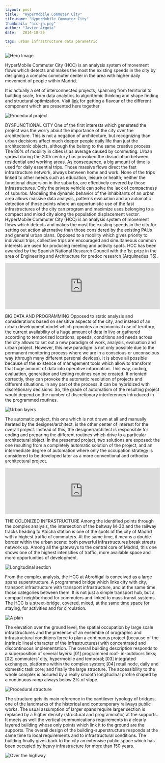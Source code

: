 ```yaml
---
layout: post
title:  "HyperMobile Commuter City"
tile-name: "HyperMobile Commuter City"
thumbnail: "hcc-ja.png"
author: "Javier Argota"
date:   2014-10-25

tags: urban infrastructure data parametric
---
```


![Hero Image](/img/hcc-ja/hero.png)

HyperMobile Commuter City (HCC) is an analysis system of movement flows which detects and makes the most the existing speeds in the city by designing a complex commuter center in the area with higher daily movement of people within Madrid.

It is actually a set of interconnected projects, spanning from territorial to building scale, from data analytics to algorithmic thinking and shape finding and structural optimization. Visit [link](http://jard.us) for getting a flavour of the different component which are presented here together

![Procedural project](/img/hcc-ja/hcc01.png)

DYSFUNCTIONAL CITY
One of the first interests which generated the project was the worry about the importance of the city over the architecture. This is not a negation of architecture, but recognizing than urban decisions affect much deeper people daily life than just the architectonic objects, although the belong to the same creative process.
The 80% of mobility in cities is as average caused by commuting. Urban sprawl during the 20th century has provoked the dissociation between residential and working areas. As consequence, a big amount of time is used for daily essential trips. Those massive flows direct the fast infrastructure network, always between home and work. None of the trips linked to other needs such as education, leisure or health; neither the functional dispersion in the suburbs, are effectively covered by those infrastructures. Only the private vehicle can solve the lack of compactness of suburbs. Modeling the dynamic behavior of the inhabitants of an urban area allows massive data analysis, patterns evaluation and an automatic detection of those points where an opportunistic use of the fast infrastructures of the city can program and maximize uses belonging to a compact and mixed city along the population displacement vector.
HyperMobile Commuter City (HCC) is an analysis system of movement flows which detects and makes the most the existing speeds in the city for setting out action alternative than those considered by the existing PAUs and general urban plans.
Opposed to a mobility which gives priority to individual trips, collective trips are encouraged and simultaneous common interests are used for producing meeting and activity spots.
HCC has been awarded by the Spanish National Research Council with the 1st prize in the area of Engineering and Architecture for predoc research (Arquímedes ’15).

<iframe width="100%" src="https://www.youtube.com/embed/YwrM2HySfus" frameborder="0" allowfullscreen></iframe>

BIG DATA AND PROGRAMMING
Opposed to static analysis and considerations based on sensitive aspects of the city, and instead of an urban development model which promotes an economical use of territory; the current availability of a huge amount of data in live or gathered according to temporized locations, speeds, conditions and needs across the city allows to set out a new paradigm of work, analysis, evaluation and urban project.
However, this new paradigm is not only possible due to the permanent monitoring process where we are in a conscious or unconscious way (through many different personal devices). It is above all possible because of the existence of management tools which allow to transform that huge amount of data into operative information.
This way, coding, evaluation, generation and testing routines can be created. If oriented correctly, they can provoke the automatic resolution of projects and different situations. In any part of the process, it can be hybridized with discretionary decisions. So, the grade of automatism of the resulting project would depend on the number of discretionary interferences introduced in the programmed routines.

![Urban layers](/img/hcc-ja/hcc02.jpg)

The automatic project, this one which is not drawn at all and manually iterated by the designer/architect, is the other center of interest for the overall project. Instead of this, the designer/architect is responsible for coding and preparing the different routines which drive to a particular architectural object.
In the presented project, two solutions are exposed: the one resulting from a completely automatic solution of the project, and an intermediate degree of automation where only the occupation strategy is considered to be developed later as a more conventional and orthodox architectural project.

<iframe width="100%" src="https://www.youtube.com/embed/fP4cWBTGVJY" frameborder="0" allowfullscreen></iframe>

THE COLONIZED INFRASTRUCTURE
Among the identified points through the complex analysis, the intersection of the beltway M-30 and the railway tracks heading to Atocha station is one of the spots of the city of Madrid with a highest traffic of commuters. At the same time, it means a double border within the urban scene: both powerful infrastructures break streets network up. Among all the gateways to the central core of Madrid, this one shows one of the highest intensities of traffic, more available space and more opportunities of development.

![Longitudinal section](/img/hcc-ja/hcc03.png)

From the complex analysis, the HCC at Abroñigal is conceived as a large spans superstructure. A programmed bridge which links city with city, transport infrastructure with transport infrastructure, and at the same time those categories between them. It is not just a simple transport hub, but a compact neighborhood for commuters and linked to mass transit systems. The HCC is a street-bridge, covered, mixed, at the same time space for staying, for activities and for circulation.

![A plan](/img/hcc-ja/hcc04.png)

The elevation over the ground level, the spatial occupation by large scale infrastructures and the presence of an ensemble of orographic and infrastructural conditions force to plan a continuous project (because of the intrinsic lineal character of the infrastructures) with concentrated and discontinuous implementation.
The overall building description responds to a superposition of several layers: [01] programmed roof- in-outdoors links; [02] commuters’ city, hypermobile and temporal; [03] integrated exchanges, platforms within the complex system; [04] retail node, daily and domestic task core; and finally the large structure. The accessibility to the whole complex is assured by a really smooth longitudinal profile shaped by a continuous ramp always below 2% of slope.

![Procedural structure](/img/hcc-ja/hcc05.png)

The structure gets its main reference in the cantilever typology of bridges, one of the landmarks of the historical and contemporary railways public works. The usual assumption of larger spans require larger section is replaced by a higher density (structural and programmatic) at the supports. It meets as well the vertical communications requirements in a clearly layered building whose only points which link it to the ground are the supports.
The overall design of the building-superstructure responds at the same time to local requirements and to infrastructural conditions. The building finally gives back to the city an extensive public space which has been occupied by heavy infrastructure for more than 150 years.

![Over the highway](/img/hcc-ja/hcc06.png)